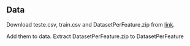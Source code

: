 ## Data

Download teste.csv, train.csv and DatasetPerFeature.zip from [link](https://www.kaggle.com/competitions/can-i-make-a-wish-detecting-shooting-stars/data).

Add them to data. Extract DatasetPerFeature.zip to DatasetPerFeature
